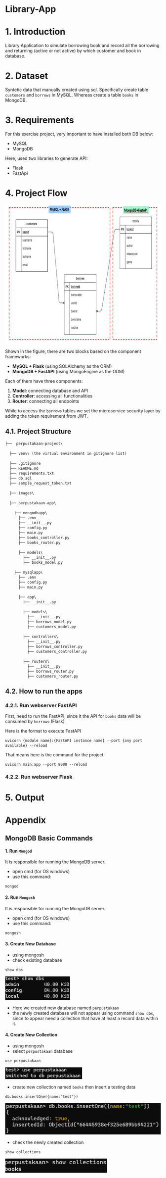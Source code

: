 # Library-App


# 1. Introduction
Library Application to simulate borrowing book and record all the borrowing and returning (active or not active) by which customer and book in database.


# 2. Dataset
Syntetic data that manually created using sql. Specifically create table `customers` and `borrows` in MySQL. Whereas create a table `books` in MongoDB.


# 3. Requirements
For this exercise project, very important to have installed both DB below:
- MySQL
- MongoDB

Here, used two libraries to generate API:
- Flask
- FastApi

# 4. Project Flow
<img src="./images/erd-with-flow.jpg" alt="the concept" widht="500" height="450"/>

Shown in the figure, there are two blocks based on the component frameworks:
- **MySQL + Flask** (using SQLAlchemy as the ORM)
- **MongoDB + FastAPI** (using MongoEngine as the ODM)

Each of them have three components:
1. **Model**: connecting database and API 
2. **Controller**: accessing all functionalities
3. **Router**: connecting all endpoints

While to access the `borrows` tables we set the microservice security layer by adding the token requirement from JWT.


## 4.1. Project Structure
```
├──  perpustakaan-project\

  ├── venv\ (the virtual environment in gitignore list)

  ├── .gitignore
  ├── README.md
  ├── requirements.txt
  ├── db.sql
  ├── sample_request_token.txt
  
  ├── images\

  ├── perpustakaan-app\

    ├── mongodbapp\
      ├── .env
      ├── __init__.py
      ├── config.py
      ├── main.py
      ├── books_controller.py
      ├── books_router.py

      ├── models\
        ├── __init__.py
        ├── books_model.py

    ├── mysqlapp\
      ├── .env
      ├── config.py
      ├── main.py

      ├── app\
        ├── __init__.py

        ├── models\
          ├── __init__.py
          ├── borrows_model.py
          ├── customers_model.py

        ├── controllers\
          ├── __init__.py
          ├── borrows_controller.py
          ├── customers_controller.py

        ├── routers\
          ├── __init__.py
          ├── borrows_router.py
          ├── customers_router.py
```

## 4.2. How to run the apps
### 4.2.1. Run webserver FastAPI
First, need to run the FastAPI, since it the API for `books` data will be consumed by `borrows` (Flask)

Here is the format to execute FastAPI
```
uvicorn {module name}:{FastAPI instance name} --port {any port available} --reload
```

That means here is the command for the project
```
uvicorn main:app --port 8000 --reload
```

### 4.2.2. Run webserver Flask



# 5. Output


# Appendix
## MongoDB Basic Commands
#### 1. Run `Mongod`
It is responsible for running the MongoDB server.

- open cmd (for OS windows)
- use this command:
```
mongod
```

#### 2. Run `Mongosh`
It is responsible for running the MongoDB server.

- open cmd (for OS windows)
- use this command:
```
mongosh
```

#### 3. Create New Database
- using mongosh
- check existing database
```
show dbs
```
![show-dbs](./images/show-dbs.png)
- Here we created new database named `perpustakaan`
- the newly created database will not appear using command `show dbs`, since to appear need a collection that have at least a record data within it.

#### 4. Create New Collection
- using mongosh
- select `perpustakaan` database
```
use perpustakaan
```
![use-perpustakaan](./images/use-perpustakaan.png)
- create new collection named `books` then insert a testing data
```
db.books.insertOne({name:"test"})
```
![insert-one-data](./images/insert-one-data.png)
- check the newly created collection
```
show collections
```
![show-collections](./images/show-collections.png)
